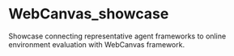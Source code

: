 # WebCanvas_showcase
Showcase connecting representative agent frameworks to online environment evaluation with WebCanvas framework.
